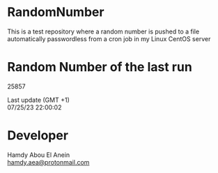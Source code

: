 # RandomNumber    
This is a test repository where a random number is pushed to a file automatically passwordless from a cron job in my Linux CentOS server    
# Random Number of the last run   
25857
      
Last update (GMT +1)    
07/25/23 22:00:02
# Developer    
Hamdy Abou El Anein   
hamdy.aea@protonmail.com
